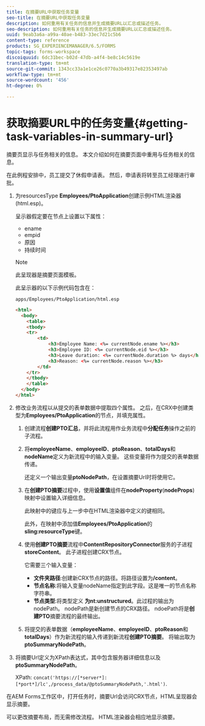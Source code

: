 ```yaml
---
title: 在摘要URL中获取任务变量
seo-title: 在摘要URL中获取任务变量
description: 如何重用有关任务的信息并生成摘要URL以汇总或描述任务。
seo-description: 如何重用有关任务的信息并生成摘要URL以汇总或描述任务。
uuid: 9eab3a6a-a99a-40ae-b483-33ec7d21c5b6
content-type: reference
products: SG_EXPERIENCEMANAGER/6.5/FORMS
topic-tags: forms-workspace
discoiquuid: 6dc31bec-b02d-47db-a4f4-be8c14c5619e
translation-type: tm+mt
source-git-commit: 1343cc33a1e1ce26c0770a3b49317e82353497ab
workflow-type: tm+mt
source-wordcount: '456'
ht-degree: 0%

---
```



# 获取摘要URL中的任务变量{#getting-task-variables-in-summary-url}

摘要页显示与任务相关的信息。 本文介绍如何在摘要页面中重用与任务相关的信息。

在此例程安排中，员工提交了休假申请表。 然后，申请表将转至员工经理进行审批。

1. 为resourcesType **Employees/PtoApplication**&#x200B;创建示例HTML渲染器(html.esp)。

   呈示器假定要在节点上设置以下属性：

   * ename
   * empid
   * 原因
   * 持续时间

   >[!NOTE]
   >
   >此呈现器是摘要页面模板。

   此呈示器的以下示例代码包含在：

   `apps/Employees/PtoApplication/html.esp`

   ```html
   <html>
     <body>
       <table>
       <tbody>
       <tr>
           <td>
               <h3>Employee Name: <%= currentNode.ename %></h3>
               <h3>Employee ID: <%= currentNode.eid %></h3>
               <h3>Leave duration: <%= currentNode.duration %> days</h3>
               <h3>Reason: <%= currentNode.reason %></h3>
           </td>
       </tr>
       </tbody>
       </table>
     </body>
   </html>
   ```

1. 修改业务流程以从提交的表单数据中提取四个属性。 之后，在CRX中创建类型为&#x200B;**Employees/PtoApplication**&#x200B;的节点，并填充属性。

   1. 创建流程&#x200B;**创建PTO汇总**，并将此流程用作业务流程中&#x200B;**分配任务**&#x200B;操作之前的子流程。
   1. 将&#x200B;**employeeName**、**employeeID**、**ptoReason**、**totalDays**&#x200B;和&#x200B;**nodeName**&#x200B;定义为新流程中的输入变量。 这些变量将作为提交的表单数据传递。

      还定义一个输出变量&#x200B;**ptoNodePath**，在设置摘要Url时将使用它。

   1. 在&#x200B;**创建PTO摘要**&#x200B;过程中，使用&#x200B;**设置值**&#x200B;组件在&#x200B;**nodeProperty**(**nodeProps**)映射中设置输入详细信息。

      此映射中的键应与上一步中在HTML渲染器中定义的键相同。

      此外，在映射中添加值&#x200B;**Employees/PtoApplication**&#x200B;的&#x200B;**sling:resourceType**&#x200B;键。

   1. 使用&#x200B;**创建PTO摘要**&#x200B;流程中&#x200B;**ContentRepositoryConnector**&#x200B;服务的子进程&#x200B;**storeContent**。 此子进程创建CRX节点。

      它需要三个输入变量：

      * **文件夹路径**:创建新CRX节点的路径。将路径设置为&#x200B;**/content**。
      * **节点名称**:将输入变量nodeName指定到此字段。这是唯一的节点名称字符串。
      * **节点类型**:将类型定义 **为nt:unstructured**。此过程的输出为nodePath。 nodePath是新创建节点的CRX路径。 ndoePath将是&#x200B;**创建PTO**&#x200B;摘要流程的最终输出。
   1. 将提交的表单数据（**employeeName**、**employeeID**、**ptoReason**&#x200B;和&#x200B;**totalDays**）作为新流程的输入传递到新流程&#x200B;**创建PTO摘要**。 将输出取为&#x200B;**ptoSummaryNodePath**。


1. 将摘要Url定义为XPath表达式，其中包含服务器详细信息以及&#x200B;**ptoSummaryNodePath**。

   XPath: `concat('https://[*server*]:[*port*]/lc',/process_data/@ptoSummaryNodePath,'.html')`.

在AEM Forms工作区中，打开任务时，摘要Url会访问CRX节点，HTML呈现器会显示摘要。

可以更改摘要布局，而无需修改流程。 HTML渲染器会相应地显示摘要。
